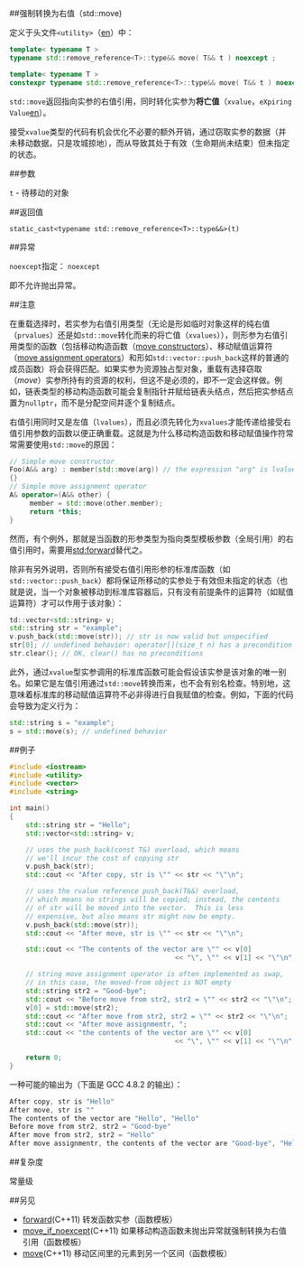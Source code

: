 ##强制转换为右值（std::move)

定义于头文件`<utility>`（[en](http://en.cppreference.com/w/cpp/header/utility)）中：

```C++
template< typename T >
typename std::remove_reference<T>::type&& move( T&& t ) noexcept ;              (C++11 - C++14)
```
```C++
template< typename T >
constexpr typename std::remove_reference<T>::type&& move( T&& t ) noexcept ;    (C++14 - )
```

`std::move`返回指向实参的右值引用，同时转化实参为**将亡值**（`xvalue`，`eXpiring Value`[en](http://en.cppreference.com/w/cpp/language/value_category)）。

接受`xvalue`类型的代码有机会优化不必要的额外开销，通过窃取实参的数据（并未移动数据，只是攻城掠地），而从导致其处于有效（生命期尚未结束）但未指定的状态。

##参数

`t` - 待移动的对象

##返回值

`static_cast<typename std::remove_reference<T>::type&&>(t)`

##异常

`noexcept`指定： `noexcept`

即不允许抛出异常。

##注意

在重载选择时，若实参为右值引用类型（无论是形如临时对象这样的纯右值（`prvalues`）还是如`std::move`转化而来的将亡值（`xvalues`）），则形参为右值引用类型的函数（包括移动构造函数（[move constructors](../language/move_constructor.md)）、移动赋值运算符（[move assignment operators](../language/move_operator.md)）和形如`std::vector::push_back`这样的普通的成员函数）将会获得匹配。如果实参为资源独占型对象，重载有选择窃取（*move*）实参所持有的资源的权利，但这不是必须的，即不一定会这样做。例如，链表类型的移动构造函数可能会复制指针并赋给链表头结点，然后把实参结点置为`nullptr`，而不是分配空间并逐个复制结点。

右值引用同时又是左值（`lvalues`），而且必须先转化为`xvalues`才能传递给接受右值引用参数的函数以便正确重载。这就是为什么移动构造函数和移动赋值操作符常常需要使用`std::move`的原因：

```C++
// Simple move constructor
Foo(A&& arg) : member(std::move(arg)) // the expression "arg" is lvalue
{}
// Simple move assignment operator
A& operator=(A&& other) {
     member = std::move(other.member);
     return *this;
}
```

然而，有个例外，那就是当函数的形参类型为指向类型模板参数（全局引用）的右值引用时，需要用[std:forward](forward.md)替代之。

除非有另外说明，否则所有接受右值引用形参的标准库函数（如`std::vector::push_back`）都将保证所移动的实参处于有效但未指定的状态（也就是说，当一个对象被移动到标准库容器后，只有没有前提条件的运算符（如赋值运算符）才可以作用于该对象）：

```C++
td::vector<std::string> v;
std::string str = "example";
v.push_back(std::move(str)); // str is now valid but unspecified
str[0]; // undefined behavior: operator[](size_t n) has a precondition size() > n
str.clear(); // OK, clear() has no preconditions
```

此外，通过`xvalue`型实参调用的标准库函数可能会假设该实参是该对象的唯一别名。如果它是左值引用通过`std::move`转换而来，也不会有别名检查。特别地，这意味着标准库的移动赋值运算符不必非得进行自我赋值的检查。例如，下面的代码会导致为定义行为：

```C++
std::string s = "example";
s = std::move(s); // undefined behavior
```

##例子

```C++
#include <iostream>
#include <utility>
#include <vector>
#include <string>

int main()
{
    std::string str = "Hello";
    std::vector<std::string> v;

    // uses the push_back(const T&) overload, which means
    // we'll incur the cost of copying str
    v.push_back(str);
    std::cout << "After copy, str is \"" << str << "\"\n";

    // uses the rvalue reference push_back(T&&) overload,
    // which means no strings will be copied; instead, the contents
    // of str will be moved into the vector.  This is less
    // expensive, but also means str might now be empty.
    v.push_back(std::move(str));
    std::cout << "After move, str is \"" << str << "\"\n";

    std::cout << "The contents of the vector are \"" << v[0]
                                         << "\", \"" << v[1] << "\"\n";

    // string move assignment operator is often implemented as swap,
    // in this case, the moved-from object is NOT empty
    std::string str2 = "Good-bye";
    std::cout << "Before move from str2, str2 = \"" << str2 << "\"\n";
    v[0] = std::move(str2);
    std::cout << "After move from str2, str2 = \"" << str2 << "\"\n";
    std::cout << "After move assignmentr, ";
    std::cout << "the contents of the vector are \"" << v[0]
                                         << "\", \"" << v[1] << "\"\n";

    return 0;
}
```

一种可能的输出为（下面是 GCC 4.8.2 的输出）：

```C++
After copy, str is "Hello"
After move, str is ""
The contents of the vector are "Hello", "Hello"
Before move from str2, str2 = "Good-bye"
After move from str2, str2 = "Hello"
After move assignmentr, the contents of the vector are "Good-bye", "Hello"
```

##复杂度

常量级

##另见

- [forward](forward.md)(C++11)                      转发函数实参（函数模板）
- [move_if_noexcept](move_if_noexcept.md)(C++11)    如果移动构造函数未抛出异常就强制转换为右值引用（函数模板）
- [move](../algorithm/move.md)(C++11)               移动区间里的元素到另一个区间（函数模板）

